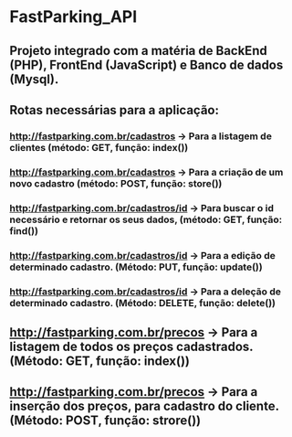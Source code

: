 # FastParking_API

## Projeto integrado com a matéria de BackEnd (PHP), FrontEnd (JavaScript) e Banco de dados (Mysql).

## Rotas necessárias para a aplicação:

### http://fastparking.com.br/cadastros -> Para a listagem de clientes (método: GET, função: index())

### http://fastparking.com.br/cadastros -> Para a criação de um novo cadastro (método: POST, função: store())

### http://fastparking.com.br/cadastros/id -> Para buscar o id necessário e retornar os seus dados, (método: GET, função: find())
### http://fastparking.com.br/cadastros/id -> Para a edição de determinado cadastro. (Método: PUT, função: update())

### http://fastparking.com.br/cadastros/id -> Para a deleção de determinado cadastro. (Método: DELETE, função: delete())

## http://fastparking.com.br/precos -> Para a listagem de todos os preços cadastrados. (Método: GET, função: index())

## http://fastparking.com.br/precos -> Para a inserção dos preços, para cadastro do cliente. (Método: POST, função: strore())

